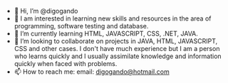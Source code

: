 - 👋 Hi, I’m @digogando
- 👀 I am interested in learning new skills and resources in the area of ​​programming, software testing and database.
- 🌱 I’m currently learning HTML, JAVASCRIPT, CSS, .NET, JAVA.
- 💞️ I’m looking to collaborate on projects in JAVA, HTML, JAVASCRIPT, CSS and other cases. I don't have much experience but
    I am a person who learns quickly and I usually assimilate knowledge and information quickly when faced with problems.
- 📫 How to reach me: email: digogando@hotmail.com

<!---
digogando/digogando is a ✨ special ✨ repository because its `README.md` (this file) appears on your GitHub profile.
You can click the Preview link to take a look at your changes.
--->
